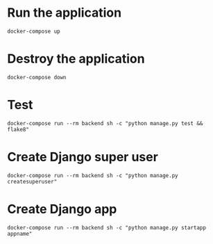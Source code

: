 # Run the application
```
docker-compose up
```
# Destroy the application
```
docker-compose down
```
# Test
```
docker-compose run --rm backend sh -c "python manage.py test && flake8"
```
# Create Django super user
```
docker-compose run --rm backend sh -c "python manage.py createsuperuser"
```
# Create Django app
```
docker-compose run --rm backend sh -c "python manage.py startapp appname"
```
